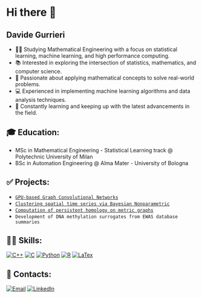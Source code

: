 # Hi there 👋

<!--
**davide-gurrieri/davide-gurrieri** is a ✨ _special_ ✨ repository because its `README.md` (this file) appears on your GitHub profile.

Here are some ideas to get you started:

- 🔭 I’m currently working on ...
- 🌱 I’m currently learning ...
- 👯 I’m looking to collaborate on ...
- 🤔 I’m looking for help with ...
- 💬 Ask me about ...
- 📫 How to reach me: ...
- 😄 Pronouns: ...
- ⚡ Fun fact: ...
-->
## Davide Gurrieri
- 👨‍🎓 Studying Mathematical Engineering with a focus on statistical learning, machine learning, and high performance computing.
- 📚 Interested in exploring the intersection of statistics, mathematics, and computer science.
- 🥰 Passionate about applying mathematical concepts to solve real-world problems.
- 💻 Experienced in implementing machine learning algorithms and data analysis techniques.
- 🚀 Constantly learning and keeping up with the latest advancements in the field.

## 🎓 Education: 
- MSc in Mathematical Engineering - Statistical Learning track @ Polytechnic University of Milan
- BSc in Automation Engineering @ Alma Mater - University of Bologna

## ✅ Projects:
- [`GPU‑based Graph Convolutional Networks`](https://github.com/davide-gurrieri/parallel-GCN)
- [`Clustering spatial time series via Bayesian Nonparametric`](https://github.com/davide-gurrieri/PM10_BAYESIAN)
- [`Computation of persistent homology on metric graphs`](https://github.com/davide-gurrieri/ph-metric-graphs)
- `Development of DNA methylation surrogates from EWAS database summaries`

## 🧑‍💻 Skills:
[![C++](https://img.shields.io/badge/C%2B%2B-00599C?style=for-the-badge&logo=c%2B%2B&logoColor=white)]() 
[![C](	https://img.shields.io/badge/C-00599C?style=for-the-badge&logo=c&logoColor=white)]() 
[![Python](https://img.shields.io/badge/Python-FFD43B?style=for-the-badge&logo=python&logoColor=blue)]()
[![R](https://img.shields.io/badge/R-276DC3?style=for-the-badge&logo=r&logoColor=white)]() 
[![LaTex](https://img.shields.io/badge/LaTeX-47A141?style=for-the-badge&logo=LaTeX&logoColor=white)]()

## 🔗 Contacts:  
[![Email](https://img.shields.io/badge/Gmail-D14836?style=for-the-badge&logo=gmail&logoColor=white)](mailto:gurrieri99@gmail.com) 
[![LinkedIn](https://img.shields.io/badge/LinkedIn-0077B5?style=for-the-badge&logo=linkedin&logoColor=white)](https://www.linkedin.com/in/davide-gurrieri/)
